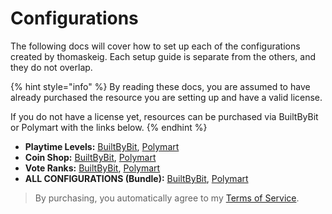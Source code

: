 # Configurations

The following docs will cover how to set up each of the configurations created by thomaskeig. Each setup guide is separate from the others, and they do not overlap.

{% hint style="info" %}
By reading these docs, you are assumed to have already purchased the resource you are setting up and have a valid license.

If you do not have a license yet, resources can be purchased via BuiltByBit or Polymart with the links below.
{% endhint %}

* **Playtime Levels:** [BuiltByBit](https://builtbybit.com/resources/25389/), [Polymart](https://polymart.org/resource/2977)
* **Coin Shop:** [BuiltByBit](https://builtbybit.com/resources/27817/), [Polymart](https://polymart.org/resource/3772)
* **Vote Ranks:** [BuiltByBit](https://builtbybit.com/resources/28500/), [Polymart](https://polymart.org/resource/4018)
* **ALL CONFIGURATIONS (Bundle):** [BuiltByBit](https://builtbybit.com/resources/bundle/116/), [Polymart](https://polymart.org/bundle/237)

> By purchasing, you automatically agree to my [Terms of Service](../../miscellaneous/terms-of-service.md).
